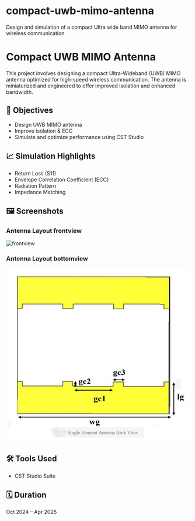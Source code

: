 # compact-uwb-mimo-antenna
Design and simulation of a compact Ultra wide band MIMO antenna for wireless communication
# Compact UWB MIMO Antenna

This project involves designing a compact Ultra-Wideband (UWB) MIMO antenna optimized for high-speed wireless communication. The antenna is miniaturized and engineered to offer improved isolation and enhanced bandwidth.

## 📌 Objectives
- Design UWB MIMO antenna
- Improve isolation & ECC
- Simulate and optimize performance using CST Studio

## 📈 Simulation Highlights
- Return Loss (S11)
- Envelope Correlation Coefficient (ECC)
- Radiation Pattern
- Impedance Matching

## 🖼 Screenshots

### Antenna Layout frontview
![frontview](frontview.png)

### Antenna Layout bottomview
![bottomview](bottomview.png)

## 🛠 Tools Used
- CST Studio Suite

## 🗓 Duration
Oct 2024 – Apr 2025
